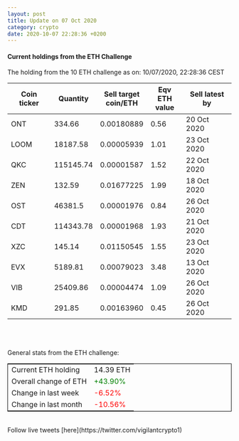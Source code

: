 ```yaml
---
layout: post
title: Update on 07 Oct 2020
category: crypto
date: 2020-10-07 22:28:36 +0200
---
```

<!-- Global site tag (gtag.js) - Google Analytics -->
<script async src="https://www.googletagmanager.com/gtag/js?id=UA-103831149-5"></script>
<script>
  window.dataLayer = window.dataLayer || [];
  function gtag(){dataLayer.push(arguments);}
  gtag('js', new Date());

  gtag('config', 'UA-103831149-5');
</script>


#### Current holdings from the ETH Challenge

The holding from the 10 ETH challenge as on: 10/07/2020, 22:28:36 CEST

|Coin ticker|Quantity|Sell target<br>coin/ETH|Eqv ETH<br>value|Sell latest by|
|-----------|--------|-----------|-----------|--------------|
ONT|334.66|  0.00180889|0.56|20 Oct 2020|
LOOM|18187.58|  0.00005939|1.01|23 Oct 2020|
QKC|115145.74|  0.00001587|1.52|22 Oct 2020|
ZEN|132.59|  0.01677225|1.99|18 Oct 2020|
OST|46381.5|  0.00001976|0.84|26 Oct 2020|
CDT|114343.78|  0.00001968|1.93|21 Oct 2020|
XZC|145.14|  0.01150545|1.55|23 Oct 2020|
EVX|5189.81|  0.00079023|3.48|13 Oct 2020|
VIB|25409.86|  0.00004474|1.09|26 Oct 2020|
KMD|291.85|  0.00163960|0.45|26 Oct 2020|

<br>
<br>
<br>
General stats from the ETH challenge:

<table style="border:1px solid black;margin-left:auto;margin-right:auto;">
	<tbody>
	<tr>
		<td>Current ETH holding</td>
		<td>     14.39 ETH</td>
	</tr>
	<tr>
		<td>Overall change of ETH</td>
		<td><font color="green">+43.90%</font></td>
	</tr>
	<tr>
		<td>Change in last week</td>
		<td><font color="red">-6.52%</font></td>
	</tr>
	<tr>
		<td>Change in last month</td>
		<td><font color="red">-10.56%</font></td>
	</tr>
	</tbody>
</table>

<br>
Follow live tweets [here](https://twitter.com/vigilantcrypto1)
<br>
<br>